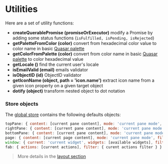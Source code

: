 # Utilities

Here are a set of utility functions:
* **createQuerablePromise (promiseOrExecutor)** modify a Promise by adding some status functions (`isFulfilled, isPending, isRejected`)
* **getPaletteFromColor (color)** convert from hexadecimal color value to color name in basic [Quasar palette](https://quasar.dev/style/color-palette)
* **getColorFromPalette (color)** convert from color name  in basic [Quasar palette](https://quasar.dev/style/color-palette) to color hexadecimal value
* **getLocale ()** find the current user's locale
* **isEmailValid (email)** emails validator
* **isObjectID (id)** ObjectID validator
* **getIconName (object, path = 'icon.name')** extract icon name from a given icon property on a given target object
* **dotify (object)** transform nested object to dot notation

### Store objects

The [global store](../core/application.md#store) contains the following defaults objects:
```js
topPane: { content: [current pane content], mode: 'current pane mode', filter: { curent content filter }, visible: current visibility state }
rightPane: { content: [current pane content], mode: 'current pane mode', filter: { curent content filter }, visible: current visibility state }
bottomPane: { content: [current pane content], mode: 'current pane mode', filter: { curent content filter }, visible: current visibility state }
page: { content: [current page content], mode: 'current pane mode', filter: { curent content filter } }
window: { current: 'current widget', widgets: [available widgets], filter: { curent widgets filter } }
fab: { actions: [current actions], filter: { curent actions filter } }
```

> More details in the [layout section](./components.md#layout)